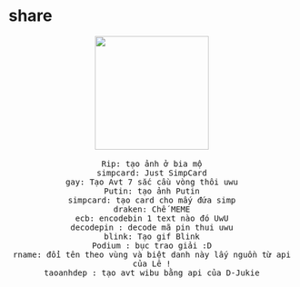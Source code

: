 # share
<p align="center">
  <img src="http://mrwgifs.com/wp-content/uploads/2014/06/Cute-Cat-Hacking-Into-Top-Secret-Files-On-Chis-Sweet-Home-Anime.gif" width=200>
  <br><br>
  <samp>
Rip: tạo ảnh ở bia mộ <br>
simpcard: Just SimpCard <br>
gay: Tạo Avt 7 sắc cầu vòng thôi uwu <br>
Putin: tạo ảnh Putin <br>
simpcard: tạo card cho mấy đứa simp <br>
draken: Chế MEME <br>
ecb: encodebin 1 text nào đó UwU <br>
  decodepin : decode mã pin thui uwu <br>
blink: Tạo gif Blink <br>
Podium : bục trao giải :D <br>
rname: đổi tên theo vùng và biệt danh này lấy nguồn từ api của Lê ! <br>
    taoanhdep : tạo avt wibu bằng api của D-Jukie
